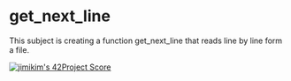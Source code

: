 # get_next_line

This subject is creating a function get_next_line that reads line by line form a file.

[![jimikim's 42Project Score](https://badge42.herokuapp.com/api/project/jimikim/get_next_line)](https://github.com/JaeSeoKim/badge42)
